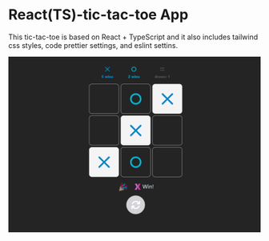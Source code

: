 # React(TS)-tic-tac-toe App

This tic-tac-toe is based on React + TypeScript and it also includes tailwind css styles, code prettier settings, and eslint settins.

![cover](./src/assets/screen_image.png)
